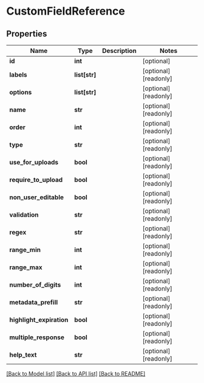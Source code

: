 # CustomFieldReference

## Properties

Name | Type | Description | Notes
------------ | ------------- | ------------- | -------------
**id** | **int** |  | [optional] 
**labels** | **list[str]** |  | [optional] [readonly] 
**options** | **list[str]** |  | [optional] [readonly] 
**name** | **str** |  | [optional] [readonly] 
**order** | **int** |  | [optional] [readonly] 
**type** | **str** |  | [optional] [readonly] 
**use_for_uploads** | **bool** |  | [optional] [readonly] 
**require_to_upload** | **bool** |  | [optional] [readonly] 
**non_user_editable** | **bool** |  | [optional] [readonly] 
**validation** | **str** |  | [optional] [readonly] 
**regex** | **str** |  | [optional] [readonly] 
**range_min** | **int** |  | [optional] [readonly] 
**range_max** | **int** |  | [optional] [readonly] 
**number_of_digits** | **int** |  | [optional] [readonly] 
**metadata_prefill** | **str** |  | [optional] [readonly] 
**highlight_expiration** | **bool** |  | [optional] [readonly] 
**multiple_response** | **bool** |  | [optional] [readonly] 
**help_text** | **str** |  | [optional] [readonly] 

[[Back to Model list]](../#documentation-for-models) [[Back to API list]](../#documentation-for-api-endpoints) [[Back to README]](../)


